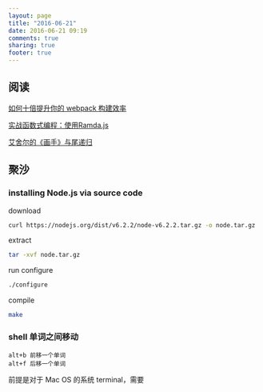 ```yaml
---
layout: page
title: "2016-06-21"
date: 2016-06-21 09:19
comments: true
sharing: true
footer: true
---
```


## 阅读

[如何十倍提升你的 webpack 构建效率](http://eternalsky.me/ru-he-10-bei-ti-gao-ni-de-webpack-gou-jian-xiao-lu/)

[实战函数式编程：使用Ramda.js](http://www.zcfy.cc/article/577)

[艾舍尔的《画手》与尾递归](http://www.jianshu.com/p/78413f17bfce)

## 聚沙

### installing Node.js via source code

download

```sh
curl https://nodejs.org/dist/v6.2.2/node-v6.2.2.tar.gz -o node.tar.gz
```
extract

```sh
tar -xvf node.tar.gz
```

run configure

```sh
./configure
```

compile

```sh
make
```

### shell 单词之间移动

```text
alt+b 前移一个单词
alt+f 后移一个单词
```

前提是对于 Mac OS 的系统 terminal，需要
